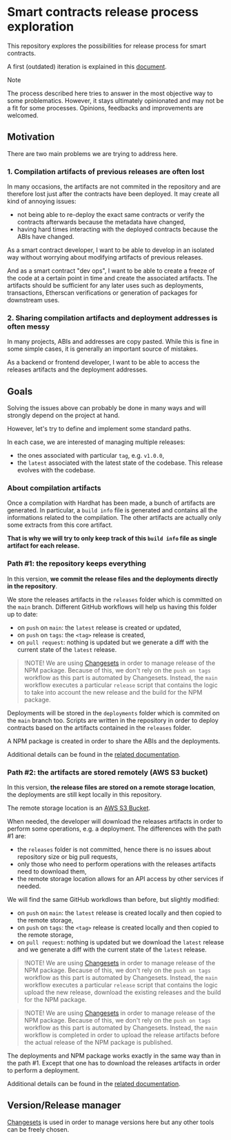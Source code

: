 # Smart contracts release process exploration

This repository explores the possibilities for release process for smart contracts.

A first (outdated) iteration is explained in this [document](README-v1.md).

> [!NOTE]
> The process described here tries to answer in the most objective way to some problematics. However, it stays ultimately opinionated and may not be a fit for some processes. Opinions, feedbacks and improvements are welcomed.

## Motivation

There are two main problems we are trying to address here.

### 1. Compilation artifacts of previous releases are often lost

In many occasions, the artifacts are not commited in the repository and are therefore lost just after the contracts have been deployed. It may create all kind of annoying issues:

- not being able to re-deploy the exact same contracts or verify the contracts afterwards because the metadata have changed,
- having hard times interacting with the deployed contracts because the ABIs have changed.

As a smart contract developer, I want to be able to develop in an isolated way without worrying about modifying artifacts of previous releases.

And as a smart contract "dev ops", I want to be able to create a freeze of the code at a certain point in time and create the associated artifacts. The artifacts should be sufficient for any later uses such as deployments, transactions, Etherscan verifications or generation of packages for downstream uses.

### 2. Sharing compilation artifacts and deployment addresses is often messy

In many projects, ABIs and addresses are copy pasted. While this is fine in some simple cases, it is generally an important source of mistakes.

As a backend or frontend developer, I want to be able to access the releases artifacts and the deployment addresses.

## Goals

Solving the issues above can probably be done in many ways and will strongly depend on the project at hand.

However, let's try to define and implement some standard paths.

In each case, we are interested of managing multiple releases:

- the ones associated with particular `tag`, e.g. `v1.0.0`,
- the `latest` associated with the latest state of the codebase. This release evolves with the codebase.

### About compilation artifacts

Once a compilation with Hardhat has been made, a bunch of artifacts are generated. In particular, a `build info` file is generated and contains all the informations related to the compilation. The other artifacts are actually only some extracts from this core artifact.

**That is why we will try to only keep track of this `build info` file as single artifact for each release.**

### Path #1: the repository keeps everything

In this version, **we commit the release files and the deployments directly in the repository**.

We store the releases artifacts in the `releases` folder which is committed on the `main` branch. Different GitHub workflows will help us having this folder up to date:

- on `push` on `main`: the `latest` release is created or updated,
- on `push` on `tags`: the `<tag>` release is created,
- on `pull request`: nothing is updated but we generate a diff with the current state of the `latest` release.

> !NOTE! We are using [Changesets](https://github.com/changesets/changesets) in order to manage release of the NPM package.
> Because of this, we don't rely on the `push on tags` workflow as this part is automated by Changesets.
> Instead, the `main` workflow executes a particular `release` script that contains the logic to take into account the new release and the build for the NPM package.

Deployments will be stored in the `deployments` folder which is commited on the `main` branch too. Scripts are written in the repository in order to deploy contracts based on the artifacts contained in the `releases` folder.

A NPM package is created in order to share the ABIs and the deployments.

Additional details can be found in the [related documentation](documentation/repository-keeps-everything.md).

### Path #2: the artifacts are stored remotely (AWS S3 bucket)

In this version, **the release files are stored on a remote storage location**, the deployments are still kept locally in this repository.

The remote storage location is an [AWS S3 Bucket](https://aws.amazon.com/pm/serv-s3).

When needed, the developer will download the releases artifacts in order to perform some operations, e.g. a deployment. The differences with the path #1 are:

- the `releases` folder is not committed, hence there is no issues about repository size or big pull requests,
- only those who need to perform operations with the releases artifacts need to download them,
- the remote storage location allows for an API access by other services if needed.

We will find the same GitHub workdlows than before, but slightly modified:

- on `push` on `main`: the `latest` release is created locally and then copied to the remote storage,
- on `push` on `tags`: the `<tag>` release is created locally and then copied to the remote storage,
- on `pull request`: nothing is updated but we download the `latest` release and we generate a diff with the current state of the `latest` release.

> !NOTE! We are using [Changesets](https://github.com/changesets/changesets) in order to manage release of the NPM package.
> Because of this, we don't rely on the `push on tags` workflow as this part is automated by Changesets.
> Instead, the `main` workflow executes a particular `release` script that contains the logic upload the new release, download the existing releases and the build for the NPM package.

> !NOTE! We are using [Changesets](https://github.com/changesets/changesets) in order to manage release of the NPM package. Because of this, we don't rely on the `push on tags` workflow as this part is automated by Changesets. Instead, the `main` workflow is completed in order to upload the release artifacts before the actual release of the NPM package is published.

The deployments and NPM package works exactly in the same way than in the path #1. Except that one has to download the releases artifacts in order to perform a deployment.

Additional details can be found in the [related documentation](documentation/remote-storage-location.md).

## Version/Release manager

[Changesets](https://github.com/changesets/changesets) is used in order to manage versions here but any other tools can be freely chosen.
